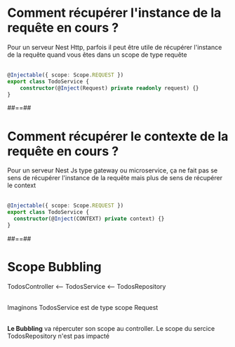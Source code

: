 <!-- .slide: class="with-code inconsolata" -->
# Comment récupérer l'instance de la requête en cours ?

Pour un serveur Nest Http, parfois il peut être utile de récupérer l'instance de la requête quand vous êtes dans un scope de type requête <br><br>

```typescript
@Injectable({ scope: Scope.REQUEST })
export class TodoService {
    constructor(@Inject(Request) private readonly request) {}
}
```
<!-- .element: class="big-code" -->

##==##

<!-- .slide: class="with-code inconsolata"-->
# Comment récupérer le contexte de la requête en cours ?

Pour un serveur Nest Js type gateway ou microservice, ça ne fait pas se sens de récupérer l'instance de la requête mais plus de sens de récupérer le context <br> <br>

```typescript
@Injectable({ scope: Scope.REQUEST })
export class TodoService {
  constructor(@Inject(CONTEXT) private context) {}
}
```
<!-- .element: class="big-code" -->

##==##

# Scope Bubbling

TodosController <-- TodosService <-- TodosRepository <br><br>

Imaginons TodosService est de type scope Request <br><br>

**Le Bubbling** va répercuter son scope au controller. Le scope du sercice TodosRepository n'est pas impacté
